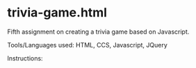 # trivia-game.html

Fifth assignment on creating a trivia game based on Javascript.

Tools/Languages used: HTML, CCS, Javascript, JQuery

Instructions:
